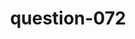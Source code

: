 ---
layout: question
title: question-072
number: 072
question: Name something you might be asked to bring to a friend's party.
answer1: Food | 33
answer2: Drinks/Alcohol | 31
answer3: Date/More guests | 19
answer4: Chairs | 5
answer5: Music | 4
answer6: Party games | 2
answer7: Yourself | 2
answer8:
answer9:
answer10:
---